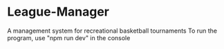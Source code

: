# League-Manager

A management system for recreational basketball tournaments
To run the program, use "npm run dev" in the console
